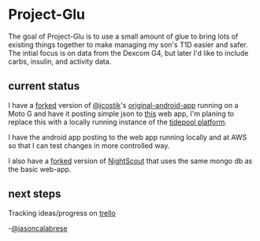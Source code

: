 Project-Glu
===========

The goal of Project-Glu is to use a small amount of glue to bring lots of existing things together to make managing my son's T1D easier and safer. The intial focus is on data from the Dexcom G4, but later I'd like to include carbs, insulin, and activity data.

current status
--------------

I have a [forked](https://github.com/jasoncalabrese/original-android-cgm) version of [@jcostik](https://twitter.com/jcostik)'s [original-android-app](https://github.com/hackingtype1/original-android-cgm) running on a Moto G and have it posting simple json to [this](https://github.com/jasoncalabrese/project-glu) web app, I'm planing to replace this with a locally running instance of the [tidepool platform](http://tidepool.org/platform/).

I have the android app posting to the web app running locally and at AWS so that I can test changes in more controlled way.

I also have a [forked](https://github.com/jasoncalabrese/cgm-remote-monitor) version of [NightScout](https://github.com/rnpenguin/cgm-remote-monitor) that uses the same mongo db as the basic web-app. 

next steps
----------

Tracking ideas/progress on [trello](https://trello.com/b/k8dwYmAI/project-glu)

-[@jasoncalabrese](https://twitter.com/jasoncalabrese)
